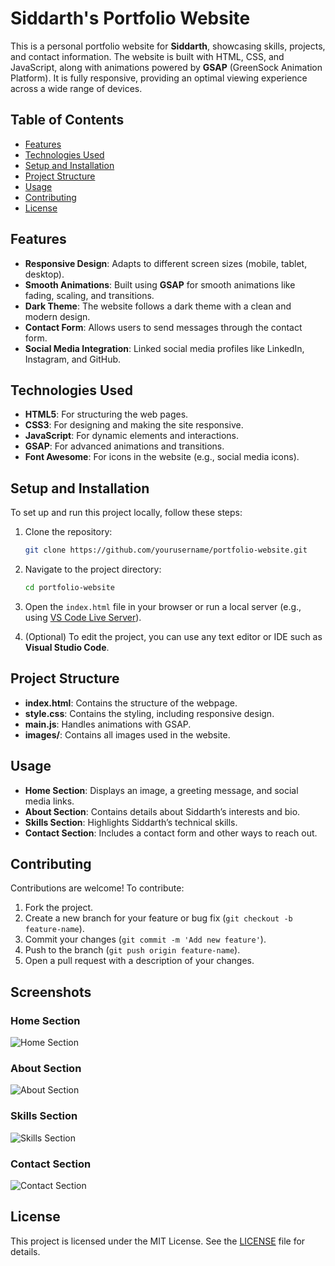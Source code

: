 # Siddarth's Portfolio Website

This is a personal portfolio website for **Siddarth**, showcasing skills, projects, and contact information. The website is built with HTML, CSS, and JavaScript, along with animations powered by **GSAP** (GreenSock Animation Platform). It is fully responsive, providing an optimal viewing experience across a wide range of devices.

## Table of Contents

- [Features](#features)
- [Technologies Used](#technologies-used)
- [Setup and Installation](#setup-and-installation)
- [Project Structure](#project-structure)
- [Usage](#usage)
- [Contributing](#contributing)
- [License](#license)

## Features

- **Responsive Design**: Adapts to different screen sizes (mobile, tablet, desktop).
- **Smooth Animations**: Built using **GSAP** for smooth animations like fading, scaling, and transitions.
- **Dark Theme**: The website follows a dark theme with a clean and modern design.
- **Contact Form**: Allows users to send messages through the contact form.
- **Social Media Integration**: Linked social media profiles like LinkedIn, Instagram, and GitHub.
  
## Technologies Used

- **HTML5**: For structuring the web pages.
- **CSS3**: For designing and making the site responsive.
- **JavaScript**: For dynamic elements and interactions.
- **GSAP**: For advanced animations and transitions.
- **Font Awesome**: For icons in the website (e.g., social media icons).

## Setup and Installation

To set up and run this project locally, follow these steps:

1. Clone the repository:

    ```bash
    git clone https://github.com/yourusername/portfolio-website.git
    ```

2. Navigate to the project directory:

    ```bash
    cd portfolio-website
    ```

3. Open the `index.html` file in your browser or run a local server (e.g., using [VS Code Live Server](https://marketplace.visualstudio.com/items?itemName=ritwickdey.LiveServer)).

4. (Optional) To edit the project, you can use any text editor or IDE such as **Visual Studio Code**.

## Project Structure


- **index.html**: Contains the structure of the webpage.
- **style.css**: Contains the styling, including responsive design.
- **main.js**: Handles animations with GSAP.
- **images/**: Contains all images used in the website.

## Usage

- **Home Section**: Displays an image, a greeting message, and social media links.
- **About Section**: Contains details about Siddarth’s interests and bio.
- **Skills Section**: Highlights Siddarth’s technical skills.
- **Contact Section**: Includes a contact form and other ways to reach out.

## Contributing

Contributions are welcome! To contribute:

1. Fork the project.
2. Create a new branch for your feature or bug fix (`git checkout -b feature-name`).
3. Commit your changes (`git commit -m 'Add new feature'`).
4. Push to the branch (`git push origin feature-name`).
5. Open a pull request with a description of your changes.

## Screenshots

### Home Section
![Home Section](screenshots/home-section.png)

### About Section
![About Section](screenshots/about-section.png)

### Skills Section
![Skills Section](screenshots/skills-section.png)

### Contact Section
![Contact Section](screenshots/contact-section.png)

## License

This project is licensed under the MIT License. See the [LICENSE](LICENSE) file for details.

